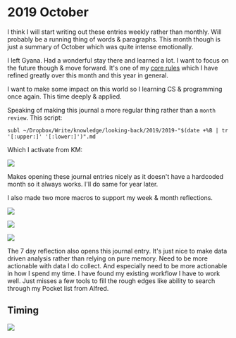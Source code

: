 # 2019 October

I think I will start writing out these entries weekly rather than monthly. Will probably be a running thing of words & paragraphs. This month though is just a summary of October which was quite intense emotionally.

I left Gyana. Had a wonderful stay there and learned a lot. I want to focus on the future though & move forward. It's one of my [core rules](../../focusing/rules.md) which I have refined greatly over this month and this year in general.

I want to make some impact on this world so I learning CS & programming once again. This time deeply & applied.

Speaking of making this journal a more regular thing rather than a `month review`. This script:

`subl ~/Dropbox/Write/knowledge/looking-back/2019/2019-"$(date +%B | tr '[:upper:]' '[:lower:]')".md`

Which I activate from KM:

![](https://i.imgur.com/OxgTGE8.png)

Makes opening these journal entries nicely as it doesn't have a hardcoded month so it always works. I'll do same for year later.

I also made two more macros to support my week & month reflections.

![](https://i.imgur.com/NmrCwqo.png)

![](https://i.imgur.com/Lc9SIxI.png)

![](https://i.imgur.com/HrOpVdo.png)

The 7 day reflection also opens this journal entry. It's just nice to make data driven analysis rather than relying on pure memory. Need to be more actionable with data I do collect. And especially need to be more actionable in how I spend my time. I have found my existing workflow I have to work well. Just misses a few tools to fill the rough edges like ability to search through my Pocket list from Alfred.

## Timing

![](https://i.imgur.com/JUFhlaD.png)
